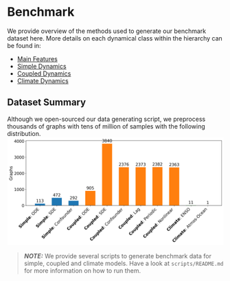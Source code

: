 # Benchmark
We provide overview of the methods used to generate our benchmark dataset here. More details on each dynamical class within the hierarchy can be found in:

- [Main Features](https://kausable.github.io/CausalDynamics/notebooks/features.html)
- [Simple Dynamics](https://kausable.github.io/CausalDynamics/notebooks/uncoupled_causal_models.html)
- [Coupled Dynamics](https://kausable.github.io/CausalDynamics/notebooks/coupled_causal_models.html)
- [Climate Dynamics](https://kausable.github.io/CausalDynamics/notebooks/climate_causal_models.html)

## Dataset Summary
Although we open-sourced our data generating script, we preprocess thousands of graphs with tens of million of samples with the following distribution. 
![Dataset Summary](docs/dataset_summary.png)

> **_NOTE:_** We provide several scripts to generate benchmark data for simple, coupled and climate models. Have a look at `scripts/README.md` for more information on how to run them.